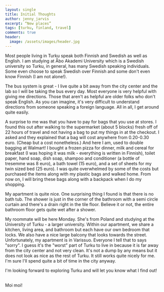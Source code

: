 ```yaml
---
layout: single
title: Initial Thoughts
author: jenny_jarvis
excerpt: “New places”
tags: [turku, finland, travel]
comments: true
header:
  image: /assets/images/header.jpg
---
```

Most people living in Turku speak both Finnish and Swedish as well as English. I am studying at Åbo Akademi University which is a Swedish university so Turku, in general, has many Swedish speaking individuals. Some even choose to speak Swedish over Finnish and some don't even know Finnish (I am not alone!).

The bus system is great - I live quite a bit away from the city center and the lab so I will be taking the bus every day. Most everyone is very helpful with giving me directions. Those that aren't as helpful are older folks who don't speak English. As you can imagine, it's very difficult to understand directions from someone speaking a foreign language. All in all, I get around quite easily.

A surprise to me was that you have to pay for bags that you use at stores. I found this out after walking to the supermarket (about 5 blocks) fresh off of 22 hours of travel and not having a bag to put my things in at the checkout. I asked and they explained that a bag will cost anywhere from 0.20-0.30 euro. (Cheap but a cost nonetheless.) And here I am, used to double bagging at Walmart! I bought a frozen pizza for dinner, milk and cereal for breakfast (I was hoping it was milk - everything is written in Finnish), toilet paper, hand soap, dish soap, shampoo and conditioner (a bottle of tresemme was 8 euro), a bath towel (15 euro), and a set of sheets for my twin sized bed (25 euro). I was quite overwhelmed by some of the costs but purchased the items along with my plastic bags and walked home. From now on, I will bring these bags along with a backpack when I do my shopping.

My apartment is quite nice. One surprising thing I found is that there is no bath tub. The shower is just in the corner of the bathroom with a semi circle curtain and there's a drain right in the tile floor. Believe it or not, the entire bathroom floor gets quite wet after a shower.

My roommate will be here Monday. She's from Poland and studying at the University of Turku - a larger university. Within our apartment, we share a kitchen, living area, and bathroom but each have our own bedroom that locks. We also have a nice large balcony that looks towards the street. Unfortunately, my apartment is in Varissuo. Everyone I tell that to says "sorry". I guess it's the "worst" part of Turku to live in because it is far away from the city center and not very clean. It's not a dump by any means but it does not look as nice as the rest of Turku. It still works quite nicely for me. I'm sure I'll spend quite a bit of time in the city anyway.

I'm looking forward to exploring Turku and will let you know what I find out!

<br>
Moi moi!
